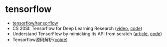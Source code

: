 # tensorflow

- [tensorflow/tensorflow](https://github.com/tensorflow/tensorflow)
- CS 20SI: Tensorflow for Deep Learning Research ([video](https://www.bilibili.com/video/av9156347), [code](https://github.com/gaoxinge/machine-learning/tree/master/tensorflow/1))
- Understand TensorFlow by mimicking its API from scratch ([article](https://medium.com/@d3lm/understand-tensorflow-by-mimicking-its-api-from-scratch-faa55787170d), [code](https://github.com/gaoxinge/machine-learning/tree/master/tensorflow/2))
- Tensorflow源码解析([coide](https://github.com/gaoxinge/machine-learning/tree/master/tensorflow/3))